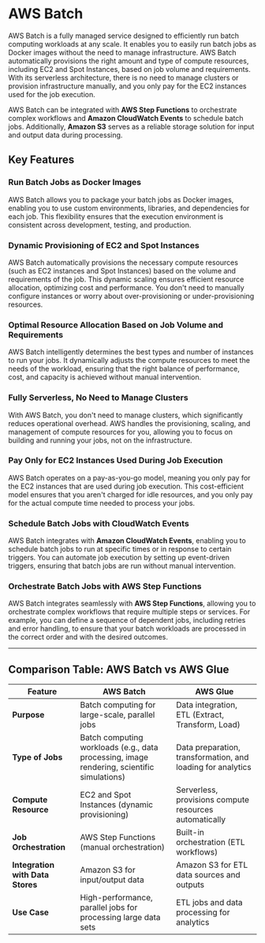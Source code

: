 # AWS Batch

AWS Batch is a fully managed service designed to efficiently run batch computing workloads at any scale. It enables you to easily run batch jobs as Docker images without the need to manage infrastructure. AWS Batch automatically provisions the right amount and type of compute resources, including EC2 and Spot Instances, based on job volume and requirements. With its serverless architecture, there is no need to manage clusters or provision infrastructure manually, and you only pay for the EC2 instances used for the job execution.

AWS Batch can be integrated with **AWS Step Functions** to orchestrate complex workflows and **Amazon CloudWatch Events** to schedule batch jobs. Additionally, **Amazon S3** serves as a reliable storage solution for input and output data during processing.

## Key Features

### Run Batch Jobs as Docker Images

  AWS Batch allows you to package your batch jobs as Docker images, enabling you to use custom environments, libraries, and dependencies for each job. This flexibility ensures that the execution environment is consistent across development, testing, and production.

### Dynamic Provisioning of EC2 and Spot Instances

  AWS Batch automatically provisions the necessary compute resources (such as EC2 instances and Spot Instances) based on the volume and requirements of the job. This dynamic scaling ensures efficient resource allocation, optimizing cost and performance. You don't need to manually configure instances or worry about over-provisioning or under-provisioning resources.

### Optimal Resource Allocation Based on Job Volume and Requirements

  AWS Batch intelligently determines the best types and number of instances to run your jobs. It dynamically adjusts the compute resources to meet the needs of the workload, ensuring that the right balance of performance, cost, and capacity is achieved without manual intervention.

### Fully Serverless, No Need to Manage Clusters

  With AWS Batch, you don't need to manage clusters, which significantly reduces operational overhead. AWS handles the provisioning, scaling, and management of compute resources for you, allowing you to focus on building and running your jobs, not on the infrastructure.

### Pay Only for EC2 Instances Used During Job Execution

  AWS Batch operates on a pay-as-you-go model, meaning you only pay for the EC2 instances that are used during job execution. This cost-efficient model ensures that you aren't charged for idle resources, and you only pay for the actual compute time needed to process your jobs.

### Schedule Batch Jobs with CloudWatch Events

  AWS Batch integrates with **Amazon CloudWatch Events**, enabling you to schedule batch jobs to run at specific times or in response to certain triggers. You can automate job execution by setting up event-driven triggers, ensuring that batch jobs are run without manual intervention.

### Orchestrate Batch Jobs with AWS Step Functions

  AWS Batch integrates seamlessly with **AWS Step Functions**, allowing you to orchestrate complex workflows that require multiple steps or services. For example, you can define a sequence of dependent jobs, including retries and error handling, to ensure that your batch workloads are processed in the correct order and with the desired outcomes.

---

## Comparison Table: AWS Batch vs AWS Glue

| Feature                        | AWS Batch                                      | AWS Glue                                     |
|--------------------------------|----------------------------------------------|---------------------------------------------|
| **Purpose**                    | Batch computing for large-scale, parallel jobs | Data integration, ETL (Extract, Transform, Load) |
| **Type of Jobs**               | Batch computing workloads (e.g., data processing, image rendering, scientific simulations) | Data preparation, transformation, and loading for analytics |
| **Compute Resource**           | EC2 and Spot Instances (dynamic provisioning) | Serverless, provisions compute resources automatically |
| **Job Orchestration**          | AWS Step Functions (manual orchestration)     | Built-in orchestration (ETL workflows)       |
| **Integration with Data Stores**| Amazon S3 for input/output data              | Amazon S3 for ETL data sources and outputs  |
| **Use Case**                   | High-performance, parallel jobs for processing large data sets | ETL jobs and data processing for analytics  |
